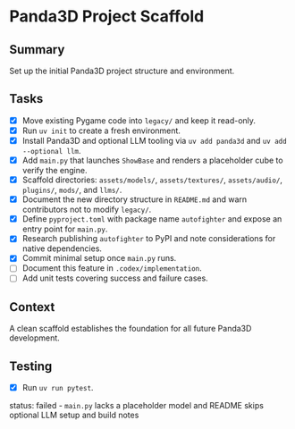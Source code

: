 # Panda3D Project Scaffold

## Summary
Set up the initial Panda3D project structure and environment.

## Tasks
- [x] Move existing Pygame code into `legacy/` and keep it read-only.
- [x] Run `uv init` to create a fresh environment.
- [x] Install Panda3D and optional LLM tooling via `uv add panda3d` and `uv add --optional llm`.
- [x] Add `main.py` that launches `ShowBase` and renders a placeholder cube to verify the engine.
- [x] Scaffold directories: `assets/models/`, `assets/textures/`, `assets/audio/`, `plugins/`, `mods/`, and `llms/`.
- [x] Document the new directory structure in `README.md` and warn contributors not to modify `legacy/`.
- [x] Define `pyproject.toml` with package name `autofighter` and expose an entry point for `main.py`.
- [x] Research publishing `autofighter` to PyPI and note considerations for native dependencies.
- [x] Commit minimal setup once `main.py` runs.
- [ ] Document this feature in `.codex/implementation`.
- [ ] Add unit tests covering success and failure cases.

## Context
A clean scaffold establishes the foundation for all future Panda3D development.

## Testing
- [x] Run `uv run pytest`.

status: failed - `main.py` lacks a placeholder model and README skips optional LLM setup and build notes
